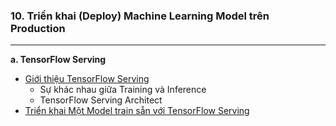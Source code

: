 ### 10. Triển khai (Deploy) Machine Learning Model trên Production
----

   **a. TensorFlow Serving**
   - [Giới thiệu TensorFlow Serving]('./TensorFlowServing.ipynb')
      - Sự khác nhau giữa Training và Inference
      - TensorFlow Serving Architect
   - [Triển khai Một Model train sẵn với TensorFlow Serving]('./PretrainedModelDeployment.ipynb')